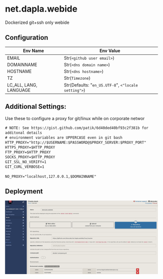 # net.dapla.webide
Dockerized git+ssh only webide

## Configuration

| Env Name | Env Value | 
| - | - |
| EMAIL | Str(`<github user email>`) |
| DOMAINNAME | Str(`<dns domain name>`) |
| HOSTNAME |  Str(`<dns hostname>`) |
| TZ | Str(`Timezone`) |
| LC_ALL, LANG, LANGUAGE | Str(Defaults: "`en_US.UTF-8`", `<"locale setting">`) |


## Additional Settings:

Use  these to configure a proxy for git/linux while on corporate networ
```
# NOTE: See https://gist.github.com/patik/6d40ded40bf93c2f381b for additonal details
# environment variables are UPPERCASE even in git bash
HTTP_PROXY="http://$USERNAME:$PASSWORD@$PROXY_SERVER:$PROXY_PORT"
HTTPS_PROXY=$HTTP_PROXY
FTP_PROXY=$HTTP_PROXY
SOCKS_PROXY=$HTTP_PROXY
GIT_SSL_NO_VERIFY=1
GIT_CURL_VERBOSE=1

NO_PROXY="localhost,127.0.0.1,$DOMAINNAME"
```

## Deployment

![Screenshot](./Screen%20Shot%202019-06-24%20at%2012.28.11%20PM.png?raw=true)
